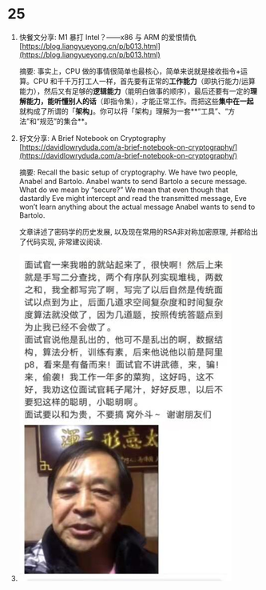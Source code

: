 # 25

1. 快餐文分享: M1 暴打 Intel？——x86 与 ARM 的爱恨情仇 [https://blog.liangyueyong.cn/p/b013.html](https://blog.liangyueyong.cn/p/b013.html)

   摘要: 事实上，CPU 做的事情很简单也最核心，简单来说就是接收指令+运算。CPU 和千千万打工人一样，首先要有正常的**工作能力**（即执行能力/运算能力），然后又有足够的**逻辑能力**（能明白做事的顺序），最后还要有一定的**理解能力，能听懂别人的话**（即指令集），才能正常工作。而把这些**集中在一起**就构成了所谓的「**架构」**。你可以将「架构」理解为一套**“工具”、“方法”和“规范”的集合**。

2. 好文分享: A Brief Notebook on Cryptography [https://davidlowryduda.com/a-brief-notebook-on-cryptography/](https://davidlowryduda.com/a-brief-notebook-on-cryptography/)

   摘要: Recall the basic setup of cryptography. We have two people, Anabel and Bartolo. Anabel wants to send Bartolo a secure message. What do we mean by “secure?” We mean that even though that dastardly Eve might intercept and read the transmitted message, Eve won’t learn anything about the actual message Anabel wants to send to Bartolo.

   文章讲述了密码学的历史发展, 以及现在常用的RSA非对称加密原理, 并都给出了代码实现, 非常建议阅读.

3. ![image-20201126104734266](../../../.gitbook/assets/image-20201126104743183%20%282%29%20%282%29.png)

